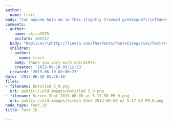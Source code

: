 ```yaml
---
author:
  name: trxrt
body: "Can anyone help me id this slightly trimmed grotesque?\r\nThanks in advance.\r\n"
comments:
- author:
    name: akira1975
    picture: 109727
  body: "Replica\r\nhttp://lineto.com/The+Fonts/Font+Categories/Text+Fonts/Replica/"
  children:
  - author:
      name: trxrt
    body: Thank you very much akira1975!
    created: '2013-06-10 03:12:23'
  created: '2013-06-10 02:00:23'
date: '2013-06-10 01:26:46'
files:
- filename: Untitled 5_0.png
  uri: public://old-images/Untitled 5_0.png
- filename: Screen Shot 2013-06-09 at 5.17.50 PM_0.png
  uri: public://old-images/Screen Shot 2013-06-09 at 5.17.50 PM_0.png
node_type: font_id
title: Font ID

---
```

